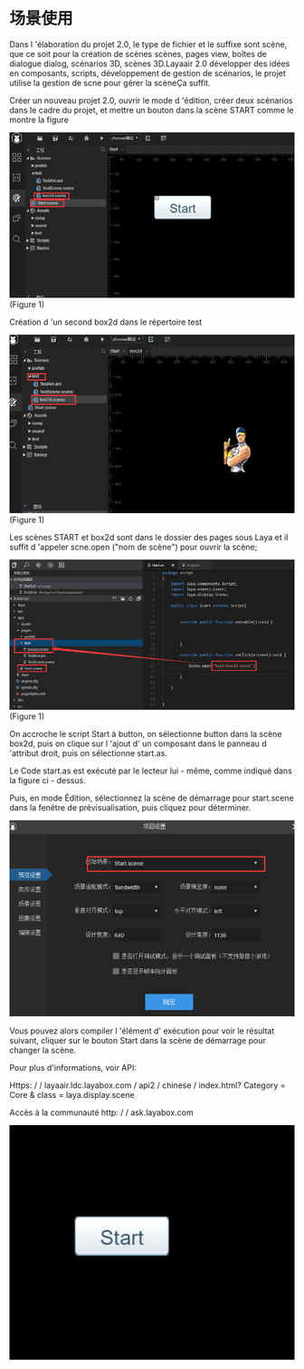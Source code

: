 # 场景使用

Dans l 'élaboration du projet 2.0, le type de fichier et le suffixe sont scène, que ce soit pour la création de scènes scènes, pages view, boîtes de dialogue dialog, scénarios 3D, scènes 3D.Layaair 2.0 développer des idées en composants, scripts, développement de gestion de scénarios, le projet utilise la gestion de scne pour gérer la scèneÇa suffit.



Créer un nouveau projet 2.0, ouvrir le mode d 'édition, créer deux scénarios dans le cadre du projet, et mettre un bouton dans la scène START comme le montre la figure



![1](img\1.png)(Figure 1)



Création d 'un second box2d dans le répertoire test

![1](img\2.png)(Figure 1)

Les scènes START et box2d sont dans le dossier des pages sous Laya et il suffit d 'appeler scne.open ("nom de scène") pour ouvrir la scène;

![1](img\3.png)(Figure 1)

On accroche le script Start à button, on sélectionne button dans la scène box2d, puis on clique sur l 'ajout d' un composant dans le panneau d 'attribut droit, puis on sélectionne start.as.

Le Code start.as est exécuté par le lecteur lui - même, comme indiqué dans la figure ci - dessus.

Puis, en mode Édition, sélectionnez la scène de démarrage pour start.scene dans la fenêtre de prévisualisation, puis cliquez pour déterminer.

![1](img\4.png)



Vous pouvez alors compiler l 'élément d' exécution pour voir le résultat suivant, cliquer sur le bouton Start dans la scène de démarrage pour changer la scène.

Pour plus d'informations, voir API:

Https: / / layaair.ldc.layabox.com / api2 / chinese / index.html? Category = Core & class = laya.display.scene

Accès à la communauté http: / / ask.layabox.com

![1](img\ide.gif)